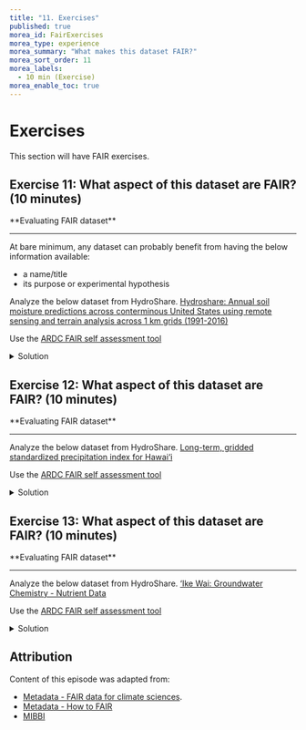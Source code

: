 ```yaml
---
title: "11. Exercises"
published: true
morea_id: FairExercises
morea_type: experience
morea_summary: "What makes this dataset FAIR?"
morea_sort_order: 11
morea_labels:
  - 10 min (Exercise)
morea_enable_toc: true
---
```


# Exercises
This section will have FAIR exercises.

## Exercise 11: What aspect of this dataset are FAIR? (10 minutes)

<div class="alert alert-secondary" role="alert" markdown="1">
<i class="fa-solid fa-user-pen fa-xl"></i>  **Evaluating FAIR dataset**
<hr/>

At bare minimum, any dataset can probably benefit from having the below information available:

- a name/title
- its purpose or experimental hypothesis

Analyze the below dataset from HydroShare.
[Hydroshare: Annual soil moisture predictions across conterminous United States using remote sensing and terrain analysis across 1 km grids (1991-2016)](https://www.hydroshare.org/resource/b8f6eae9d89241cf8b5904033460af61/)

Use the [ARDC FAIR self assessment tool](https://ardc.edu.au/resources/aboutdata/fair-data/fair-self-assessment-tool/)
<details>
  <summary>Solution</summary>
Solutions will probably contain the following:

<ul>
<li>Findable: mostly FAIR </li>
<li>Accessible: mostly FAIR </li>
<li>Interoperable: mostly FAIR</li>
<li> Reusable: mostly FAIR </li>
</ul>

</details>
</div>


## Exercise 12: What aspect of this dataset are FAIR? (10 minutes)

<div class="alert alert-secondary" role="alert" markdown="1">
<i class="fa-solid fa-user-pen fa-xl"></i>  **Evaluating FAIR dataset**
<hr/>

Analyze the below dataset from HydroShare.
[Long-term, gridded standardized precipitation index for Hawai‘i](http://ikewai.org/data/?dd=3737090897300090390-242ac1110-0001-012)

Use the [ARDC FAIR self assessment tool](https://ardc.edu.au/resources/aboutdata/fair-data/fair-self-assessment-tool/)

<details>
  <summary>Solution</summary>
Solutions will probably contain the following:

<ul>
<li>Findable: mostly FAIR </li>
<li>Accessible: mostly FAIR </li>
<li>Interoperable: mostly FAIR</li>
<li> Reusable: mostly FAIR </li>
</ul>

</details>
</div>


## Exercise 13: What aspect of this dataset are FAIR? (10 minutes)

<div class="alert alert-secondary" role="alert" markdown="1">
<i class="fa-solid fa-user-pen fa-xl"></i>  **Evaluating FAIR dataset**
<hr/>

Analyze the below dataset from HydroShare.
[‘Ike Wai: Groundwater Chemistry - Nutrient Data](http://ikewai.org/groundwater-chemistry-nutrient-data/)

Use the [ARDC FAIR self assessment tool](https://ardc.edu.au/resources/aboutdata/fair-data/fair-self-assessment-tool/)

<details>
  <summary>Solution</summary>
Solutions will probably contain the following:

<ul>
<li>Findable: mostly FAIR </li>
<li>Accessible: mostly FAIR </li>
<li>Interoperable: mostly FAIR</li>
<li> Reusable: mostly FAIR </li>
</ul>

</details>
</div>

## Attribution

Content of this episode was adapted from:

- [Metadata - FAIR data for climate sciences](https://escience-academy.github.io/Lesson-FAIR-Data-Climate/metadata/index.html).
- [Metadata - How to FAIR](https://howtofair.dk/how-to-fair/metadata/)
- [MIBBI](https://fairsharing.org/collection/MIBBI)
